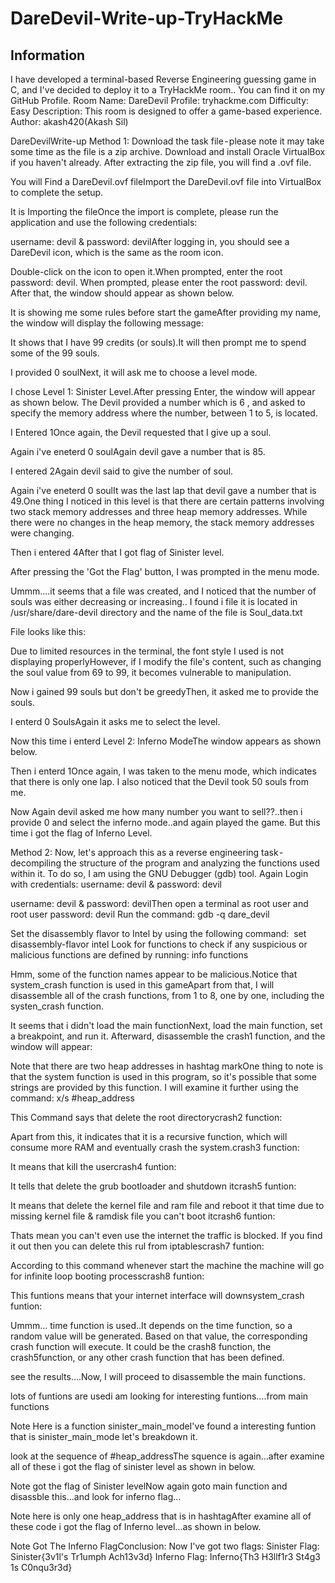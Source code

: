 # DareDevil-Write-up-TryHackMe
## Information
I have developed a terminal-based Reverse Engineering guessing game in C, and I've decided to deploy it to a TryHackMe room.. You can find it on my GitHub Profile.
Room
Name: DareDevil
Profile: tryhackme.com
Difficulty: Easy
Description: This room is designed to offer a game-based experience.
Author: akash420(Akash Sil)

DareDevilWrite-up
Method 1:
Download the task file - please note it may take some time as the file is a zip archive.
Download and install Oracle VirtualBox if you haven't already.
After extracting the zip file, you will find a .ovf file.

You will Find a DareDevil.ovf fileImport the DareDevil.ovf file into VirtualBox to complete the setup.

It is Importing the fileOnce the import is complete, please run the application and use the following credentials:

username: devil & password: devilAfter logging in, you should see a DareDevil icon, which is the same as the room icon.

Double-click on the icon to open it.When prompted, enter the root password: devil.
When prompted, please enter the root password: devil. After that, the window should appear as shown below.

It is showing me some rules before start the gameAfter providing my name, the window will display the following message:

It shows that I have 99 credits (or souls).It will then prompt me to spend some of the 99 souls.

I provided 0 soulNext, it will ask me to choose a level mode.

I chose Level 1: Sinister Level.After pressing Enter, the window will appear as shown below. The Devil provided a number which is 6 , and asked to specify the memory address where the number, between 1 to 5, is located.

I Entered 1Once again, the Devil requested that I give up a soul.

Again i've eneterd 0 soulAgain devil gave a number that is 85.

I entered 2Again devil said to give the number of soul.

Again i've eneterd 0 soulIt was the last lap that devil gave a number that is 49.One thing I noticed in this level is that there are certain patterns involving two stack memory addresses and three heap memory addresses. While there were no changes in the heap memory, the stack memory addresses were changing.

Then i entered 4After that I got flag of Sinister level.

After pressing the 'Got the Flag' button, I was prompted in the menu mode.

Ummm….it seems that a file was created, and I noticed that the number of souls was either decreasing or increasing..
I found i file it is located in /usr/share/dare-devil directory and the name of the file is Soul_data.txt

File looks like this:

Due to limited resources in the terminal, the font style I used is not displaying properlyHowever, if I modify the file's content, such as changing the soul value from 69 to 99, it becomes vulnerable to manipulation.

Now i gained 99 souls but don't be greedyThen, it asked me to provide the souls.

I enterd 0 SoulsAgain it asks me to select the level.

Now this time i enterd Level 2: Inferno ModeThe window appears as shown below.

Then i enterd 1Once again, I was taken to the menu mode, which indicates that there is only one lap. I also noticed that the Devil took 50 souls from me.

Now Again devil asked me how many number you want to sell??..then i provide 0 and select the inferno mode..and again played the game. But this time i got the flag of Inferno Level.

Method 2:
Now, let's approach this as a reverse engineering task - decompiling the structure of the program and analyzing the functions used within it. To do so, I am using the GNU Debugger (gdb) tool.
Again Login with credentials: username: devil & password: devil

username: devil & password: devilThen open a terminal as root user and root user password: devil
Run the command:
gdb -q dare_devil

Set the disassembly flavor to Intel by using the following command:
 set disassembly-flavor intel
Look for functions to check if any suspicious or malicious functions are defined by running:
info functions

Hmm, some of the function names appear to be malicious.Notice that system_crash function is used in this gameApart from that, I will disassemble all of the crash functions, from 1 to 8, one by one, including the systen_crash function.

It seems that i didn't load the main functionNext, load the main function, set a breakpoint, and run it. Afterward, disassemble the crash1 function, and the window will appear:

Note that there are two heap addresses in hashtag markOne thing to note is that the system function is used in this program, so it's possible that some strings are provided by this function. I will examine it further using the command:
x/s #heap_address

This Command says that delete the root directorycrash2 function:

Apart from this, it indicates that it is a recursive function, which will consume more RAM and eventually crash the system.crash3 function:

It means that kill the usercrash4 funtion:

It tells that delete the grub bootloader and shutdown itcrash5 funtion:

It means that delete the kernel file and ram file and reboot it that time due to missing kernel file & ramdisk file you can't boot itcrash6 funtion:

Thats mean you can't even use the internet the traffic is blocked. If you find it out then you can delete this rul from iptablescrash7 funtion:

According to this command whenever start the machine the machine will go for infinite loop booting processcrash8 funtion:

This funtions means that your internet interface will downsystem_crash funtion:

Ummm… time function is used..It depends on the time function, so a random value will be generated. Based on that value, the corresponding crash function will execute. It could be the crash8 function, the crash5function, or any other crash function that has been defined.

see the results….Now, I will proceed to disassemble the main functions.

lots of funtions are usedi am looking for interesting funtions….from main functions

Note Here is a function sinister_main_modeI've found a interesting funtion that is sinister_main_mode let's breakdown it.

look at the sequence of #heap_addressThe squence is again…after examine all of these i got the flag of sinister level as shown in below.

Note got the flag of Sinister levelNow again goto main function and disassble this…and look for inferno flag…

Note here is only one heap_address that is in hashtagAfter examine all of these code i got the flag of Inferno level…as shown in below.

Note Got The Inferno FlagConclusion:
Now I've got two flags:
Sinister Flag: Sinister{3v1l's Tr1umph Ach13v3d}
Inferno Flag: Inferno{Th3 H3llf1r3 St4g3 1s C0nqu3r3d}
